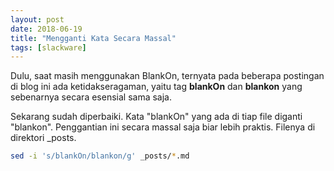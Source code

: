 ```yaml
---
layout: post
date: 2018-06-19
title: "Mengganti Kata Secara Massal"
tags: [slackware]
---
```


Dulu, saat masih menggunakan BlankOn, ternyata pada beberapa postingan di blog ini ada ketidakseragaman, yaitu tag **blankOn** dan **blankon** yang sebenarnya secara esensial sama saja. 

Sekarang sudah diperbaiki. Kata "blankOn" yang ada di tiap file diganti "blankon". Penggantian ini secara massal saja biar lebih praktis. Filenya di direktori \_posts.

```bash
sed -i 's/blankOn/blankon/g' _posts/*.md
```

